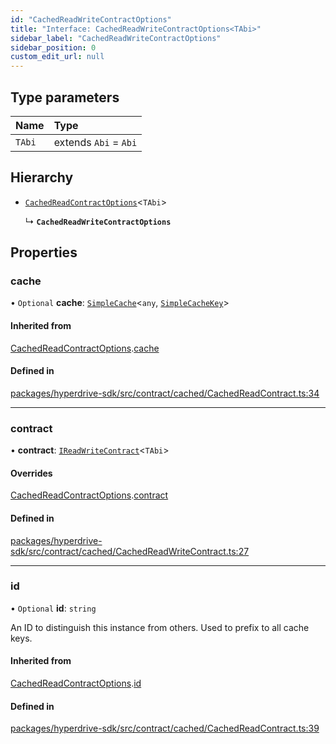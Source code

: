 ```yaml
---
id: "CachedReadWriteContractOptions"
title: "Interface: CachedReadWriteContractOptions<TAbi>"
sidebar_label: "CachedReadWriteContractOptions"
sidebar_position: 0
custom_edit_url: null
---
```


## Type parameters

| Name | Type |
| :------ | :------ |
| `TAbi` | extends `Abi` = `Abi` |

## Hierarchy

- [`CachedReadContractOptions`](CachedReadContractOptions.md)<`TAbi`\>

  ↳ **`CachedReadWriteContractOptions`**

## Properties

### cache

• `Optional` **cache**: [`SimpleCache`](SimpleCache.md)<`any`, [`SimpleCacheKey`](../modules.md#simplecachekey)\>

#### Inherited from

[CachedReadContractOptions](CachedReadContractOptions.md).[cache](CachedReadContractOptions.md#cache)

#### Defined in

[packages/hyperdrive-sdk/src/contract/cached/CachedReadContract.ts:34](https://github.com/delvtech/hyperdrive-monorepo/blob/75f770a/packages/hyperdrive-sdk/src/contract/cached/CachedReadContract.ts#L34)

___

### contract

• **contract**: [`IReadWriteContract`](IReadWriteContract.md)<`TAbi`\>

#### Overrides

[CachedReadContractOptions](CachedReadContractOptions.md).[contract](CachedReadContractOptions.md#contract)

#### Defined in

[packages/hyperdrive-sdk/src/contract/cached/CachedReadWriteContract.ts:27](https://github.com/delvtech/hyperdrive-monorepo/blob/75f770a/packages/hyperdrive-sdk/src/contract/cached/CachedReadWriteContract.ts#L27)

___

### id

• `Optional` **id**: `string`

An ID to distinguish this instance from others. Used to prefix to all cache
keys.

#### Inherited from

[CachedReadContractOptions](CachedReadContractOptions.md).[id](CachedReadContractOptions.md#id)

#### Defined in

[packages/hyperdrive-sdk/src/contract/cached/CachedReadContract.ts:39](https://github.com/delvtech/hyperdrive-monorepo/blob/75f770a/packages/hyperdrive-sdk/src/contract/cached/CachedReadContract.ts#L39)
